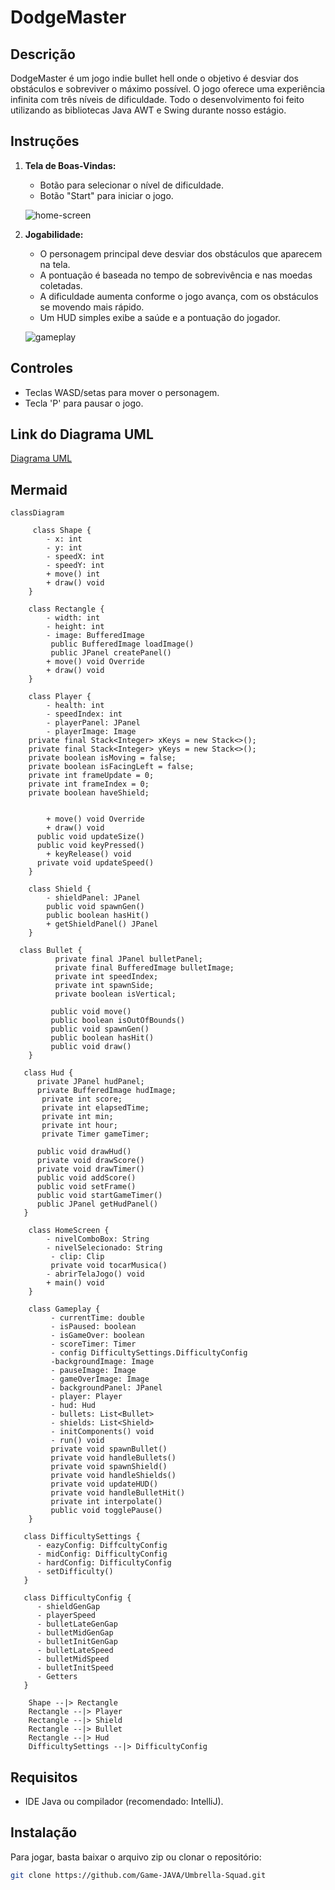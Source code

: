 # DodgeMaster

## Descrição
DodgeMaster é um jogo indie bullet hell onde o objetivo é desviar dos obstáculos e sobreviver o máximo possível. O jogo oferece uma experiência infinita com três níveis de dificuldade. Todo o desenvolvimento foi feito utilizando as bibliotecas Java AWT e Swing durante nosso estágio.

## Instruções

1. **Tela de Boas-Vindas:**
   - Botão para selecionar o nível de dificuldade.
   - Botão "Start" para iniciar o jogo.
   
   ![home-screen](https://github.com/rafael-rodrigues01/programming-language/assets/106329803/f77157f0-47a0-4c5b-bc71-ec6130490a35)

2. **Jogabilidade:**
   - O personagem principal deve desviar dos obstáculos que aparecem na tela.
   - A pontuação é baseada no tempo de sobrevivência e nas moedas coletadas.
   - A dificuldade aumenta conforme o jogo avança, com os obstáculos se movendo mais rápido.
   - Um HUD simples exibe a saúde e a pontuação do jogador.
   
   ![gameplay](https://github.com/rafael-rodrigues01/programming-language/assets/106329803/24ee7c6c-4023-472d-8365-30fff4df04ab)

## Controles
- Teclas WASD/setas para mover o personagem.
- Tecla 'P' para pausar o jogo.

## Link do Diagrama UML
[Diagrama UML](https://app.diagrams.net/#G14IMBfOikrQaJrdQjvGuJhNwxqZ268sJ8#%7B%22pageId%22%3A%22xYIkqrIyDs8MGjE_6Ou5%22%7D)

## Mermaid

``` mermaid
classDiagram

     class Shape {
        - x: int
        - y: int
        - speedX: int
        - speedY: int
        + move() int
        + draw() void
    }

    class Rectangle {
        - width: int
        - height: int
        - image: BufferedImage
         public BufferedImage loadImage()
         public JPanel createPanel()
        + move() void Override
        + draw() void
    }

    class Player {
        - health: int
        - speedIndex: int
        - playerPanel: JPanel
        - playerImage: Image
    private final Stack<Integer> xKeys = new Stack<>();   
    private final Stack<Integer> yKeys = new Stack<>(); 
    private boolean isMoving = false;
    private boolean isFacingLeft = false;
    private int frameUpdate = 0;
    private int frameIndex = 0;
    private boolean haveShield;


        + move() void Override
        + draw() void
      public void updateSize()
      public void keyPressed()
        + keyRelease() void
      private void updateSpeed()
    }

    class Shield {
        - shieldPanel: JPanel
        public void spawnGen()
        public boolean hasHit()
        + getShieldPanel() JPanel
    }

  class Bullet {
          private final JPanel bulletPanel;
          private final BufferedImage bulletImage;
          private int speedIndex;
          private int spawnSide;
          private boolean isVertical;

         public void move()
         public boolean isOutOfBounds()
         public void spawnGen()
         public boolean hasHit()
         public void draw()
    }

   class Hud {
      private JPanel hudPanel;
      private BufferedImage hudImage;
       private int score;
       private int elapsedTime;
       private int min;
       private int hour;
       private Timer gameTimer;

      public void drawHud()
      private void drawScore()
      private void drawTimer()
      public void addScore()
      public void setFrame()
      public void startGameTimer()
      public JPanel getHudPanel()
   }

    class HomeScreen {
        - nivelComboBox: String
        - nivelSelecionado: String
         - clip: Clip
         private void tocarMusica()
        - abrirTelaJogo() void
        + main() void
    }

    class Gameplay {
         - currentTime: double
         - isPaused: boolean
         - isGameOver: boolean
         - scoreTimer: Timer
         - config DifficultySettings.DifficultyConfig   
         -backgroundImage: Image
         - pauseImage: Image
         - gameOverImage: Image
         - backgroundPanel: JPanel
         - player: Player
         - hud: Hud
         - bullets: List<Bullet>
         - shields: List<Shield>
         - initComponents() void
         - run() void
         private void spawnBullet()
         private void handleBullets()
         private void spawnShield()
         private void handleShields()
         private void updateHUD()
         private void handleBulletHit()
         private int interpolate()
         public void togglePause()
    }

   class DifficultySettings {
      - eazyConfig: DiffcultyConfig
      - midConfig: DifficultyConfig
      - hardConfig: DifficultyConfig
      - setDifficulty()
   }

   class DifficultyConfig {
      - shieldGenGap
      - playerSpeed
      - bulletLateGenGap
      - bulletMidGenGap
      - bulletInitGenGap
      - bulletLateSpeed
      - bulletMidSpeed
      - bulletInitSpeed
      - Getters
   }

    Shape --|> Rectangle
    Rectangle --|> Player
    Rectangle --|> Shield
    Rectangle --|> Bullet
    Rectangle --|> Hud
    DifficultySettings --|> DifficultyConfig 

```

## Requisitos
- IDE Java ou compilador (recomendado: IntelliJ).

## Instalação
Para jogar, basta baixar o arquivo zip ou clonar o repositório:

```bash
git clone https://github.com/Game-JAVA/Umbrella-Squad.git
